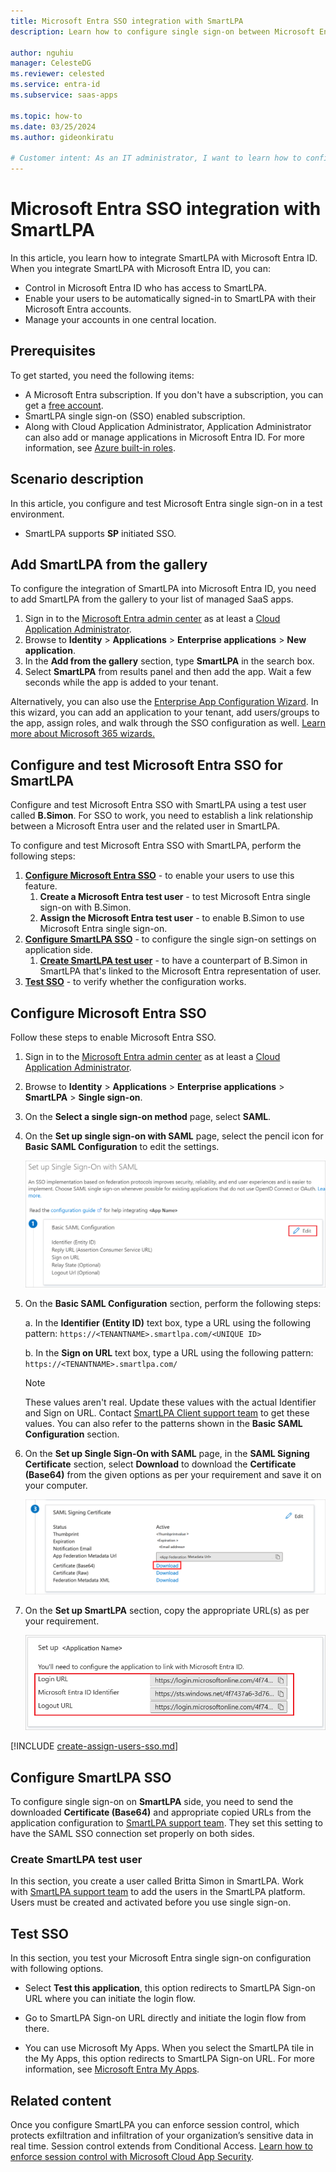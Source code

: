 ```yaml
---
title: Microsoft Entra SSO integration with SmartLPA
description: Learn how to configure single sign-on between Microsoft Entra ID and SmartLPA.

author: nguhiu
manager: CelesteDG
ms.reviewer: celested
ms.service: entra-id
ms.subservice: saas-apps

ms.topic: how-to
ms.date: 03/25/2024
ms.author: gideonkiratu

# Customer intent: As an IT administrator, I want to learn how to configure single sign-on between Microsoft Entra ID and SmartLPA so that I can control who has access to SmartLPA, enable automatic sign-in with Microsoft Entra accounts, and manage my accounts in one central location.
---
```

# Microsoft Entra SSO integration with SmartLPA

In this article,  you learn how to integrate SmartLPA with Microsoft Entra ID. When you integrate SmartLPA with Microsoft Entra ID, you can:

* Control in Microsoft Entra ID who has access to SmartLPA.
* Enable your users to be automatically signed-in to SmartLPA with their Microsoft Entra accounts.
* Manage your accounts in one central location.

## Prerequisites

To get started, you need the following items:

* A Microsoft Entra subscription. If you don't have a subscription, you can get a [free account](https://azure.microsoft.com/free/).
* SmartLPA single sign-on (SSO) enabled subscription.
* Along with Cloud Application Administrator, Application Administrator can also add or manage applications in Microsoft Entra ID.
For more information, see [Azure built-in roles](~/identity/role-based-access-control/permissions-reference.md).

## Scenario description

In this article,  you configure and test Microsoft Entra single sign-on in a test environment.

* SmartLPA supports **SP** initiated SSO.

## Add SmartLPA from the gallery

To configure the integration of SmartLPA into Microsoft Entra ID, you need to add SmartLPA from the gallery to your list of managed SaaS apps.

1. Sign in to the [Microsoft Entra admin center](https://entra.microsoft.com) as at least a [Cloud Application Administrator](~/identity/role-based-access-control/permissions-reference.md#cloud-application-administrator).
1. Browse to **Identity** > **Applications** > **Enterprise applications** > **New application**.
1. In the **Add from the gallery** section, type **SmartLPA** in the search box.
1. Select **SmartLPA** from results panel and then add the app. Wait a few seconds while the app is added to your tenant.

 Alternatively, you can also use the [Enterprise App Configuration Wizard](https://portal.office.com/AdminPortal/home?Q=Docs#/azureadappintegration). In this wizard, you can add an application to your tenant, add users/groups to the app, assign roles, and walk through the SSO configuration as well. [Learn more about Microsoft 365 wizards.](/microsoft-365/admin/misc/azure-ad-setup-guides)

<a name='configure-and-test-azure-ad-sso-for-smartlpa'></a>

## Configure and test Microsoft Entra SSO for SmartLPA

Configure and test Microsoft Entra SSO with SmartLPA using a test user called **B.Simon**. For SSO to work, you need to establish a link relationship between a Microsoft Entra user and the related user in SmartLPA.

To configure and test Microsoft Entra SSO with SmartLPA, perform the following steps:

1. **[Configure Microsoft Entra SSO](#configure-azure-ad-sso)** - to enable your users to use this feature.
   1. **Create a Microsoft Entra test user** - to test Microsoft Entra single sign-on with B.Simon.
   1. **Assign the Microsoft Entra test user** - to enable B.Simon to use Microsoft Entra single sign-on.
1. **[Configure SmartLPA SSO](#configure-smartlpa-sso)** - to configure the single sign-on settings on application side.
   1. **[Create SmartLPA test user](#create-smartlpa-test-user)** - to have a counterpart of B.Simon in SmartLPA that's linked to the Microsoft Entra representation of user.
1. **[Test SSO](#test-sso)** - to verify whether the configuration works.

<a name='configure-azure-ad-sso'></a>

## Configure Microsoft Entra SSO

Follow these steps to enable Microsoft Entra SSO.

1. Sign in to the [Microsoft Entra admin center](https://entra.microsoft.com) as at least a [Cloud Application Administrator](~/identity/role-based-access-control/permissions-reference.md#cloud-application-administrator).
1. Browse to **Identity** > **Applications** > **Enterprise applications** > **SmartLPA** > **Single sign-on**.
1. On the **Select a single sign-on method** page, select **SAML**.
1. On the **Set up single sign-on with SAML** page, select the pencil icon for **Basic SAML Configuration** to edit the settings.

   ![Screenshot shows to edit Basic S A M L Configuration.](common/edit-urls.png "Basic Configuration")

1. On the **Basic SAML Configuration** section, perform the following steps:

    a. In the **Identifier (Entity ID)** text box, type a URL using the following pattern:
    `https://<TENANTNAME>.smartlpa.com/<UNIQUE ID>`
    
	b. In the **Sign on URL** text box, type a URL using the following pattern:
    `https://<TENANTNAME>.smartlpa.com/`

	> [!NOTE]
	> These values aren't real. Update these values with the actual Identifier and Sign on URL. Contact [SmartLPA Client support team](mailto:support@smartlpa.com) to get these values. You can also refer to the patterns shown in the **Basic SAML Configuration** section.

1. On the **Set up Single Sign-On with SAML** page, in the **SAML Signing Certificate** section, select **Download** to download the **Certificate (Base64)** from the given options as per your requirement and save it on your computer.

	![Screenshot shows the Certificate download link.](common/certificatebase64.png "Certificate")

1. On the **Set up SmartLPA** section, copy the appropriate URL(s) as per your requirement.

	![Screenshot shows to copy configuration appropriate U R L.](common/copy-configuration-urls.png "Metadata")

<a name='create-an-azure-ad-test-user'></a>

[!INCLUDE [create-assign-users-sso.md](~/identity/saas-apps/includes/create-assign-users-sso.md)]

## Configure SmartLPA SSO

To configure single sign-on on **SmartLPA** side, you need to send the downloaded **Certificate (Base64)** and appropriate copied URLs from the application configuration to [SmartLPA support team](mailto:support@smartlpa.com). They set this setting to have the SAML SSO connection set properly on both sides.

### Create SmartLPA test user

In this section, you create a user called Britta Simon in SmartLPA. Work with [SmartLPA support team](mailto:support@smartlpa.com) to add the users in the SmartLPA platform. Users must be created and activated before you use single sign-on.

## Test SSO

In this section, you test your Microsoft Entra single sign-on configuration with following options. 

* Select **Test this application**, this option redirects to SmartLPA Sign-on URL where you can initiate the login flow. 

* Go to SmartLPA Sign-on URL directly and initiate the login flow from there.

* You can use Microsoft My Apps. When you select the SmartLPA tile in the My Apps, this option redirects to SmartLPA Sign-on URL. For more information, see [Microsoft Entra My Apps](/azure/active-directory/manage-apps/end-user-experiences#azure-ad-my-apps).

## Related content

Once you configure SmartLPA you can enforce session control, which protects exfiltration and infiltration of your organization’s sensitive data in real time. Session control extends from Conditional Access. [Learn how to enforce session control with Microsoft Cloud App Security](/cloud-app-security/proxy-deployment-aad).

